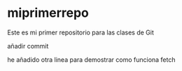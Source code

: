 # miprimerrepo
Este es mi primer repositorio para las clases de Git

añadir commit

he añadido otra linea para demostrar como funciona fetch
